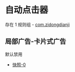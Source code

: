 # 自动点击器

存在 1 规则组 - [com.zidongdianji](/src/apps/com.zidongdianji.ts)

## 局部广告-卡片式广告

默认禁用

- [快照-0](https://i.gkd.li/import/13761239)

